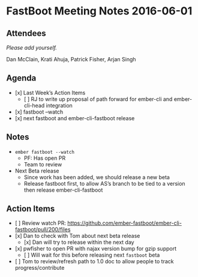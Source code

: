 FastBoot Meeting Notes 2016-06-01
=================================

Attendees
---------

*Please add yourself.*

Dan McClain, Krati Ahuja, Patrick Fisher, Arjan Singh

Agenda
------

-   \[x\] Last Week’s Action Items
    -   \[ \] RJ to write up proposal of path forward for ember-cli and ember-cli-head integration
-   \[x\] fastboot –watch
-   \[x\] next fastboot and ember-cli-fastboot release

Notes
-----

-   `ember fastboot --watch`
    -   PF: Has open PR
    -   Team to review
-   Next Beta release
    -   Since work has been added, we should release a new beta
    -   Release fastboot first, to allow AS’s branch to be tied to a version then release ember-cli-fastboot

Action Items
------------

-   \[ \] Review watch PR: https://github.com/ember-fastboot/ember-cli-fastboot/pull/200/files
-   \[x\] Dan to check with Tom about next beta release
    -   \[x\] Dan will try to release within the next day
-   \[x\] pwfisher to open PR with najax version bump for gzip support
    -   \[ \] Will wait for this before releasing next `fastboot` beta
-   \[ \] Tom to review/refresh path to 1.0 doc to allow people to track progress/contribute
